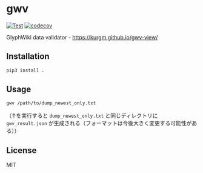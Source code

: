 # gwv

[![Test](https://github.com/kurgm/gwv-view/actions/workflows/test.yml/badge.svg)](https://github.com/kurgm/gwv-view/actions/workflows/test.yml)
[![codecov](https://codecov.io/gh/kurgm/gwv/branch/master/graph/badge.svg)](https://codecov.io/gh/kurgm/gwv)

GlyphWiki data validator - https://kurgm.github.io/gwv-view/


## Installation

```sh
pip3 install .
```


## Usage

```sh
gwv /path/to/dump_newest_only.txt
```

（↑を実行すると `dump_newest_only.txt` と同じディレクトリに `gwv_result.json` が生成される（フォーマットは今後大きく変更する可能性がある））


## License

MIT
